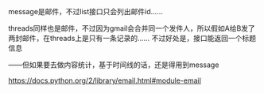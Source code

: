 message是邮件，不过list接口只会列出邮件id……

threads同样也是邮件，不过因为gmail会合并同一个发件人，所以假如A给B发了两封邮件，在threads上是只有一条记录的……
不过好处是，接口能返回一个标题信息

——但如果要去做内容统计，基于时间线的话，还是得用到message

https://docs.python.org/2/library/email.html#module-email